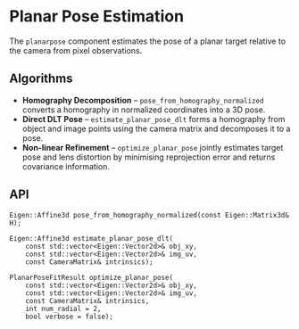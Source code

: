 # Planar Pose Estimation

The `planarpose` component estimates the pose of a planar target relative to the
camera from pixel observations.

## Algorithms

* **Homography Decomposition** – `pose_from_homography_normalized` converts a
  homography in normalized coordinates into a 3D pose.
* **Direct DLT Pose** – `estimate_planar_pose_dlt` forms a homography from
  object and image points using the camera matrix and decomposes it to a pose.
* **Non-linear Refinement** – `optimize_planar_pose` jointly estimates target
  pose and lens distortion by minimising reprojection error and returns
  covariance information.

## API

```
Eigen::Affine3d pose_from_homography_normalized(const Eigen::Matrix3d& H);

Eigen::Affine3d estimate_planar_pose_dlt(
    const std::vector<Eigen::Vector2d>& obj_xy,
    const std::vector<Eigen::Vector2d>& img_uv,
    const CameraMatrix& intrinsics);

PlanarPoseFitResult optimize_planar_pose(
    const std::vector<Eigen::Vector2d>& obj_xy,
    const std::vector<Eigen::Vector2d>& img_uv,
    const CameraMatrix& intrinsics,
    int num_radial = 2,
    bool verbose = false);
```
